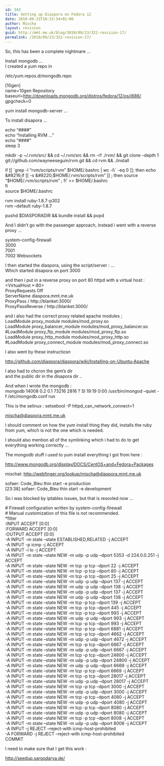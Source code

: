 ```yaml
---
id: 343
title: Setting up Diaspora on Fedora 12
date: 2010-09-23T10:33:54+01:00
author: Mischa
layout: revision
guid: http://mmt.me.uk/blog/2010/09/23/322-revision-17/
permalink: /2010/09/23/322-revision-17/
---
```

So, this has been a complete nightmare &#8230;

Install mongodb &#8230;  
I created a yum repo in 

/etc/yum.repos.d/mongodb.repo

[10gen]  
name=10gen Repository  
baseurl=http://downloads.mongodb.org/distros/fedora/12/os/i686/  
gpgcheck=0

yum install mongodb-server &#8230; 

To install disapora &#8230; 

echo &#8220;####&#8221;  
echo &#8220;Installing RVM &#8230;&#8221;  
echo &#8220;####&#8221;  
sleep 3

mkdir -p ~/.rvm/src/ && cd ~/.rvm/src && rm -rf ./rvm/ && git clone &#8211;depth 1 git://github.com/wayneeseguin/rvm.git && cd rvm && ./install

if [[ \`grep -l &#8220;rvm/scripts/rvm&#8221; $HOME/.bashrc | wc -l\` -eq 0 ]]; then  
echo &#8216;if [[ -s &#8220;$HOME/.rvm/scripts/rvm&#8221; ]] ; then source &#8220;$HOME/.rvm/scripts/rvm&#8221; ; fi&#8217; >> $HOME/.bashrc  
fi  
source $HOME/.bashrc

rvm install ruby-1.8.7-p302  
rvm &#8211;default ruby-1.8.7

pushd $DIASPORADIR && bundle install && popd

And I didn&#8217;t go with the passenger approach, instead i went with a reverse proxy &#8230;

system-config-firewall  
3000  
7001  
7002 Websockets 

I then started the diaspora, using the script/server : &#8230;  
Which started disapora on port 3000

and then i put in a reverse proxy on port 80 httpd with a virtual host :  
<VirtualHost *:80>  
ProxyRequests Off  
ServerName diaspora.mmt.me.uk  
ProxyPass / http://blanket:3000/  
ProxyPassReverse / http://blanket:3000/  
</VirtualHost>

and i also had the correct proxy related apache modules ;  
LoadModule proxy\_module modules/mod\_proxy.so  
LoadModule proxy\_balancer\_module modules/mod\_proxy\_balancer.so  
#LoadModule proxy\_ftp\_module modules/mod\_proxy\_ftp.so  
LoadModule proxy\_http\_module modules/mod\_proxy\_http.so  
#LoadModule proxy\_connect\_module modules/mod\_proxy\_connect.so

I also went by these instructiosn 

http://github.com/diaspora/diaspora/wiki/Installing-on-Ubuntu-Apache

I also had to chcron the gem&#8217;s dir  
and the public dir in the disapora dir .. 

And when I wrote the mongodb :  
mongodb 14008 0.2 0.1 73216 2816 ? Sl 19:19 0:00 /usr/bin/mongod &#8211;quiet -f /etc/mongodb.conf run

This is the selinux : setsebool -P httpd\_can\_network_connect=1

mischa@diaspora.mmt.me.uk 

I should comment on how the yum install thing they did, installs the ruby from yum, which is not the one which is needed.

I should also mention all of the symlinking which i had to do to get everything working correctly &#8230;

The mongodb stuff i used to yum install everything I got from here : 

http://www.mongodb.org/display/DOCS/CentOS+and+Fedora+Packages

mischat: http://webfinger.org/lookup/mischa@diaspora.mmt.me.uk

sofaer: Code_Bleu thin start -e production  
[23:38] sofaer: Code_Bleu thin start -e development

So i was blocked by iptables issues, but that is resovled now &#8230; 

\# Firewall configuration written by system-config-firewall  
\# Manual customization of this file is not recommended.  
*filter  
:INPUT ACCEPT [0:0]  
:FORWARD ACCEPT [0:0]  
:OUTPUT ACCEPT [0:0]  
-A INPUT -m state &#8211;state ESTABLISHED,RELATED -j ACCEPT  
-A INPUT -p icmp -j ACCEPT  
-A INPUT -i lo -j ACCEPT  
-A INPUT -m state &#8211;state NEW -m udp -p udp &#8211;dport 5353 -d 224.0.0.251 -j ACCEPT  
-A INPUT -m state &#8211;state NEW -m tcp -p tcp &#8211;dport 22 -j ACCEPT  
-A INPUT -m state &#8211;state NEW -m tcp -p tcp &#8211;dport 80 -j ACCEPT  
-A INPUT -m state &#8211;state NEW -m tcp -p tcp &#8211;dport 25 -j ACCEPT  
-A INPUT -m state &#8211;state NEW -m udp -p udp &#8211;dport 137 -j ACCEPT  
-A INPUT -m state &#8211;state NEW -m udp -p udp &#8211;dport 138 -j ACCEPT  
-A INPUT -m state &#8211;state NEW -m udp -p udp &#8211;dport 137 -j ACCEPT  
-A INPUT -m state &#8211;state NEW -m udp -p udp &#8211;dport 138 -j ACCEPT  
-A INPUT -m state &#8211;state NEW -m tcp -p tcp &#8211;dport 139 -j ACCEPT  
-A INPUT -m state &#8211;state NEW -m tcp -p tcp &#8211;dport 445 -j ACCEPT  
-A INPUT -m state &#8211;state NEW -m tcp -p tcp &#8211;dport 993 -j ACCEPT  
-A INPUT -m state &#8211;state NEW -m udp -p udp &#8211;dport 993 -j ACCEPT  
-A INPUT -m state &#8211;state NEW -m tcp -p tcp &#8211;dport 993 -j ACCEPT  
-A INPUT -m state &#8211;state NEW -m tcp -p tcp &#8211;dport 6881 -j ACCEPT  
-A INPUT -m state &#8211;state NEW -m tcp -p tcp &#8211;dport 4662 -j ACCEPT  
-A INPUT -m state &#8211;state NEW -m udp -p udp &#8211;dport 4672 -j ACCEPT  
-A INPUT -m state &#8211;state NEW -m tcp -p tcp &#8211;dport 6667 -j ACCEPT  
-A INPUT -m state &#8211;state NEW -m udp -p udp &#8211;dport 6667 -j ACCEPT  
-A INPUT -m state &#8211;state NEW -m tcp -p tcp &#8211;dport 24800 -j ACCEPT  
-A INPUT -m state &#8211;state NEW -m udp -p udp &#8211;dport 24800 -j ACCEPT  
-A INPUT -m state &#8211;state NEW -m udp -p udp &#8211;dport 6669 -j ACCEPT  
-A INPUT -m state &#8211;state NEW -m tcp -p tcp &#8211;dport 6669 -j ACCEPT  
-A INPUT -m state &#8211;state NEW -m tcp -p tcp &#8211;dport 28017 -j ACCEPT  
-A INPUT -m state &#8211;state NEW -m udp -p udp &#8211;dport 28017 -j ACCEPT  
-A INPUT -m state &#8211;state NEW -m tcp -p tcp &#8211;dport 3000 -j ACCEPT  
-A INPUT -m state &#8211;state NEW -m udp -p udp &#8211;dport 3000 -j ACCEPT  
-A INPUT -m state &#8211;state NEW -m tcp -p tcp &#8211;dport 4080 -j ACCEPT  
-A INPUT -m state &#8211;state NEW -m udp -p udp &#8211;dport 4080 -j ACCEPT  
-A INPUT -m state &#8211;state NEW -m tcp -p tcp &#8211;dport 8080 -j ACCEPT  
-A INPUT -m state &#8211;state NEW -m udp -p udp &#8211;dport 8080 -j ACCEPT  
-A INPUT -m state &#8211;state NEW -m tcp -p tcp &#8211;dport 8008 -j ACCEPT  
-A INPUT -m state &#8211;state NEW -m udp -p udp &#8211;dport 8008 -j ACCEPT  
-A INPUT -j REJECT &#8211;reject-with icmp-host-prohibited  
-A FORWARD -j REJECT &#8211;reject-with icmp-host-prohibited  
COMMIT

I need to make sure that I get this work : 

http://seedup.sargodarya.de/